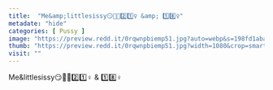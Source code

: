 ```yaml
---
title:  "Me&amp;littlesissy😏👭🏻2️⃣1️⃣♀️ &amp; 1️⃣8️⃣♀️"
metadate: "hide"
categories: [ Pussy ]
image: "https://preview.redd.it/0rqwnpbiemp51.jpg?auto=webp&s=198fd1abaa133d6113d9444f5f59ac935141ba7b"
thumb: "https://preview.redd.it/0rqwnpbiemp51.jpg?width=1080&crop=smart&auto=webp&s=fcedbab9f38564fee37e176b51f4bef9f4bfab91"
visit: ""
---
```

Me&amp;littlesissy😏👭🏻2️⃣1️⃣♀️ &amp; 1️⃣8️⃣♀️
